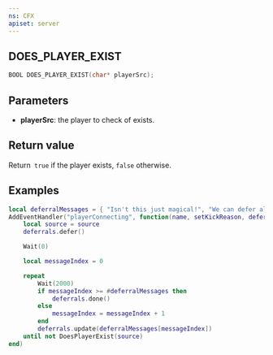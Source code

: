 ```yaml
---
ns: CFX
apiset: server
---
```

## DOES_PLAYER_EXIST

```c
BOOL DOES_PLAYER_EXIST(char* playerSrc);
```

## Parameters
* **playerSrc**: the player to check of exists. 

## Return value
Return` true` if the player exists, `false` otherwise.

## Examples

```lua
local deferralMessages = { "Isn't this just magical!", "We can defer all day!", "You'll get in eventually", "You're totally not going to sit here forever", "The Fruit Tree is a lie" }
AddEventHandler("playerConnecting", function(name, setKickReason, deferrals)
    local source = source
    deferrals.defer()

    Wait(0)

    local messageIndex = 0

    repeat
        Wait(2000)
        if messageIndex >= #deferralMessages then
            deferrals.done()
        else
            messageIndex = messageIndex + 1
        end
        deferrals.update(deferralMessages[messageIndex])
    until not DoesPlayerExist(source)
end)
```
